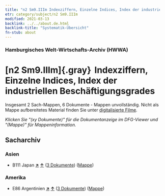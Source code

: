 ```yaml
---
title: "n2 Sm9.IIIm Indexziffern, Einzelne Indices, Index der industriellen Beschäftigungsgrades"
etr: category/subject/n2 Sm9.IIIm
modified: 2021-03-13
backlink: ../../about.de.html
backlink-title: "Systematik-Übersicht"
fn-stub: about
---
```


### Hamburgisches Welt-Wirtschafts-Archiv (HWWA)
# [n2 Sm9.IIIm]{.gray}&#8201; Indexziffern, Einzelne Indices, Index der industriellen Beschäftigungsgrades&#160; 




Insgesamt 2 Sach-Mappen, 6 Dokumente - Mappen unvollständig.
Nicht als Mappe aufbereitetes Material finden Sie unter [digitalisierte Filme](/film/h1_sh).

_Klicken Sie "(xy Dokumente)" für die Dokumentanzeige im DFG-Viewer und "(Mappe)" für Mappeninformation._

## Sacharchiv




### Asien

- B111 Japan [**&nearr;**](../../../geo/i/141272/about.de.html "Japan (alle Mappen)") [**&uarr;**](../../../geo/about.de.html#B111 "Ländersystematik") (<a href="https://pm20.zbw.eu/dfgview/sh/141272,144996" title="über: Japan : Indexziffern, Einzelne Indices, Index der industriellen Beschäftigungsgrades" target="_blank">3 Dokumente</a>) ([Mappe](../../../../folder/sh/1412xx/141272/1449xx/144996/about.de.html))

### Amerika

- E86 Argentinien [**&nearr;**](../../../geo/i/141692/about.de.html "Argentinien (alle Mappen)") [**&uarr;**](../../../geo/about.de.html#E86 "Ländersystematik") (<a href="https://pm20.zbw.eu/dfgview/sh/141692,144996" title="über: Argentinien : Indexziffern, Einzelne Indices, Index der industriellen Beschäftigungsgrades" target="_blank">3 Dokumente</a>) ([Mappe](../../../../folder/sh/1416xx/141692/1449xx/144996/about.de.html))


